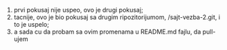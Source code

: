 1. prvi pokusaj nije uspeo, ovo je drugi pokusaj;
2. tacnije, ovo je bio pokusaj sa drugim ripozitorijumom, /sajt-vezba-2.git, i to je uspelo;
3. a sada cu da probam sa ovim promenama u README.md fajlu, da pull-ujem
